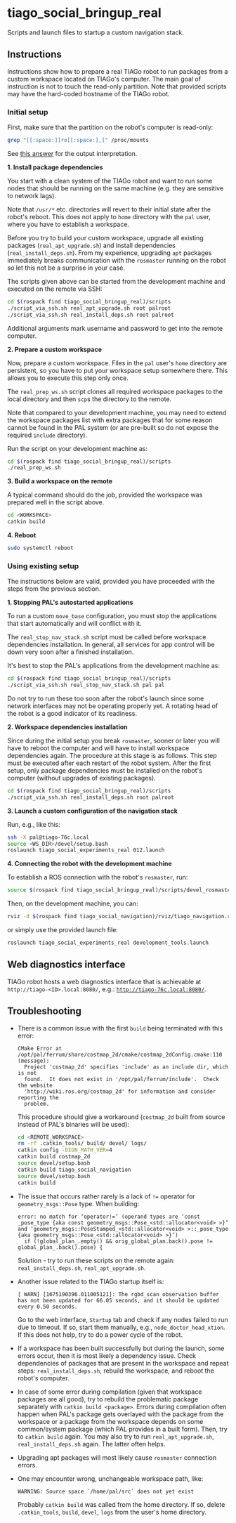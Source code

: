 # tiago_social_bringup_real

Scripts and launch files to startup a custom navigation stack.

## Instructions

Instructions show how to prepare a real TIAGo robot to run packages from a custom workspace located on TIAGo's computer. The main goal of instruction is not to touch the read-only partition. Note that provided scripts may have the hard-coded hostname of the TIAGo robot.

### Initial setup

First, make sure that the partition on the robot's computer is read-only:

```sh
grep "[[:space:]]ro[[:space:],]" /proc/mounts
```

See [this answer](https://serverfault.com/a/349025) for the output interpretation.

**1. Install package dependencies**

You start with a clean system of the TIAGo robot and want to run some nodes that should be running on the same machine (e.g. they are sensitive to network lags).

Note that `/usr/*` etc. directories will revert to their initial state after the robot's reboot. This does not apply to `home` directory with the `pal` user, where you have to establish a workspace.

Before you try to build your custom workspace, upgrade all existing packages (`real_apt_upgrade.sh`) and install dependencies (`real_install_deps.sh`).
From my experience, upgrading `apt` packages immediately breaks communication with the `rosmaster` running on the robot so let this not be a surprise in your case.

The scripts given above can be started from the development machine and executed on the remote via SSH:

```sh
cd $(rospack find tiago_social_bringup_real)/scripts
./script_via_ssh.sh real_apt_upgrade.sh root palroot
./script_via_ssh.sh real_install_deps.sh root palroot
```

Additional arguments mark username and password to get into the remote computer.

**2. Prepare a custom workspace**

Now, prepare a custom workspace. Files in the `pal` user's `home` directory are persistent, so you have to put your workspace setup somewhere there. This allows you to execute this step only once.

The `real_prep_ws.sh` script clones all required workspace packages to the local directory and then `scp`s the directory to the remote.

Note that compared to your development machine, you may need to extend the workspace packages list with extra packages that for some reason cannot be found in the PAL system (or are pre-built so do not expose the required `include` directory).

Run the script on your development machine as:

```sh
cd $(rospack find tiago_social_bringup_real)/scripts
./real_prep_ws.sh
```

**3. Build a workspace on the remote**

A typical command should do the job, provided the workspace was prepared well in the script above.

```sh
cd <WORKSPACE>
catkin build
```

**4. Reboot**

```sh
sudo systemctl reboot
```

### Using existing setup

The instructions below are valid, provided you have proceeded with the steps from the previous section.

**1. Stopping PAL's autostarted applications**

To run a custom `move_base` configuration, you must stop the applications that start automatically and will conflict with it.

The `real_stop_nav_stack.sh` script must be called before workspace dependencies installation. In general, all services for app control will be down very soon after a finished installation.

It's best to stop the PAL's applications from the development machine as:

```sh
cd $(rospack find tiago_social_bringup_real)/scripts
./script_via_ssh.sh real_stop_nav_stack.sh pal pal
```

Do not try to run these too soon after the robot's launch since some network interfaces may not be operating properly yet. A rotating head of the robot is a good indicator of its readiness.

**2. Workspace dependencies installation**

Since during the initial setup you break `rosmaster`, sooner or later you will have to reboot the computer and will have to install workspace dependencies again. The procedure at this stage is as follows.
This step must be executed after each restart of the robot system. After the first setup, only package dependencies must be installed on the robot's computer (without upgrades of existing packages).

```sh
cd $(rospack find tiago_social_bringup_real)/scripts
./script_via_ssh.sh real_install_deps.sh root palroot
```

**3. Launch a custom configuration of the navigation stack**

Run, e.g., like this:

```sh
ssh -X pal@tiago-76c.local
source <WS_DIR>/devel/setup.bash
roslaunch tiago_social_experiments_real 012.launch
```

**4. Connecting the robot with the development machine**

To establish a ROS connection with the robot's `rosmaster`, run:

```sh
source $(rospack find tiago_social_bringup_real)/scripts/devel_rosmaster_conn.sh
```

Then, on the development machine, you can:

```sh
rviz -d $(rospack find tiago_social_navigation)/rviz/tiago_navigation.rviz
```

or simply use the provided launch file:

```sh
roslaunch tiago_social_experiments_real development_tools.launch
```

## Web diagnostics interface

TIAGo robot hosts a web diagnostics interface that is achievable at `http://tiago-<ID>.local:8080/`, e.g.: [`http://tiago-76c.local:8080/`](http://tiago-76c.local:8080/).

## Troubleshooting

- There is a common issue with the first `build` being terminated with this error:
  ```console
  CMake Error at /opt/pal/ferrum/share/costmap_2d/cmake/costmap_2dConfig.cmake:110 (message):
    Project 'costmap_2d' specifies 'include' as an include dir, which is not
    found.  It does not exist in '/opt/pal/ferrum/include'.  Check the website
    'http://wiki.ros.org/costmap_2d' for information and consider reporting the
    problem.
  ```
  This procedure should give a workaround (`costmap_2d` built from source instead of PAL's binaries will be used):
  ```sh
  cd <REMOTE_WORKSPACE>
  rm -rf .catkin_tools/ build/ devel/ logs/
  catkin config -DIGN_MATH_VER=4
  catkin build costmap_2d
  source devel/setup.bash
  catkin build tiago_social_navigation
  source devel/setup.bash
  catkin build
  ```

- The issue that occurs rather rarely is a lack of `!=` operator for `geometry_msgs::Pose` type. When building:
  ```console
  error: no match for ‘operator!=’ (operand types are ‘const _pose_type {aka const geometry_msgs::Pose_<std::allocator<void> >}’ and ‘geometry_msgs::PoseStamped_<std::allocator<void> >::_pose_type {aka geometry_msgs::Pose_<std::allocator<void> >}’)
    if (!global_plan_.empty() && orig_global_plan.back().pose != global_plan_.back().pose) {
  ```
  Solution - try to run these scripts on the remote again: `real_install_deps.sh`, `real_apt_upgrade.sh`.

- Another issue related to the TIAGo startup itself is:
  ```console
  [ WARN] [1675190396.011005121]: The rgbd_scan observation buffer has not been updated for 66.05 seconds, and it should be updated every 0.50 seconds.
  ```
  Go to the web interface, `Startup` tab and check if any nodes failed to run due to timeout. If so, start them manually, e.g., `node_doctor_head_xtion`. If this does not help, try to do a power cycle of the robot.

- If a workspace has been built successfully but during the launch, some errors occur, then it is most likely a dependency issue. Check dependencies of packages that are present in the workspace and repeat steps: `real_install_deps.sh`, rebuild the workspace, and reboot the robot's computer.

- In case of some error during compilation (given that workspace packages are all good), try to rebuild the problematic package separately with `catkin build <package>`. Errors during compilation often happen when PAL's package gets overlayed with the package from the workspace or a package from the workspace depends on some common/system package (which PAL provides in a built form). Then, try to `catkin build` again. You may also try to run `real_apt_upgrade.sh`, `real_install_deps.sh` again. The latter often helps.

- Upgrading apt packages will most likely cause `rosmaster` connection errors.

- One may encounter wrong, unchangeable workspace path, like:
  ```console
  WARNING: Source space `/home/pal/src` does not yet exist
  ```
  Probably `catkin build` was called from the home directory. If so, delete `.catkin_tools`, `build`, `devel`, `logs` from the user's home directory.
